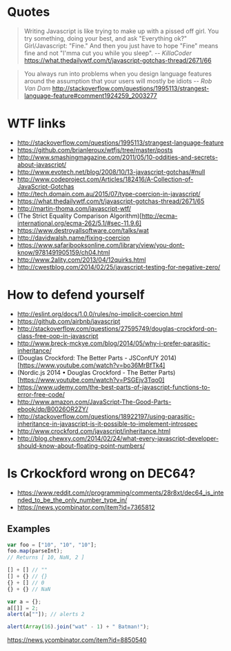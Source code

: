 # Quotes

> Writing Javascript is like trying to make up with a pissed off girl.
> You try something, doing your best, and ask "Everything ok?"
> Girl/Javascript: "Fine."
> And then you just have to hope "Fine" means fine and not "I'mma cut you while you sleep".
> -- <cite>KillaCoder</cite> https://what.thedailywtf.com/t/javascript-gotchas-thread/2671/66

<!-- -->
> You always run into problems when you design language features around the assumption that your users will mostly be idiots
> -- <cite>Rob Van Dam</cite> http://stackoverflow.com/questions/1995113/strangest-language-feature#comment1924259_2003277

# WTF links

- http://stackoverflow.com/questions/1995113/strangest-language-feature
- https://github.com/brianleroux/wtfjs/tree/master/posts
- http://www.smashingmagazine.com/2011/05/10-oddities-and-secrets-about-javascript/
- http://www.evotech.net/blog/2008/10/13-javascript-gotchas/#null
- http://www.codeproject.com/Articles/182416/A-Collection-of-JavaScript-Gotchas
- http://tech.domain.com.au/2015/07/type-coercion-in-javascript/
- https://what.thedailywtf.com/t/javascript-gotchas-thread/2671/65
- http://martin-thoma.com/javascript-wtf/
- (The Strict Equality Comparison Algorithm)[http://ecma-international.org/ecma-262/5.1/#sec-11.9.6]
- https://www.destroyallsoftware.com/talks/wat
- http://davidwalsh.name/fixing-coercion
- https://www.safaribooksonline.com/library/view/you-dont-know/9781491905159/ch04.html
- http://www.2ality.com/2013/04/12quirks.html
- http://cwestblog.com/2014/02/25/javascript-testing-for-negative-zero/

# How to defend yourself

- http://eslint.org/docs/1.0.0/rules/no-implicit-coercion.html
- https://github.com/airbnb/javascript
- http://stackoverflow.com/questions/27595749/douglas-crockford-on-class-free-oop-in-javascript
- http://www.breck-mckye.com/blog/2014/05/why-i-prefer-parasitic-inheritance/
- (Douglas Crockford: The Better Parts - JSConfUY 2014)[https://www.youtube.com/watch?v=bo36MrBfTk4]
- (Nordic.js 2014 • Douglas Crockford - The Better Parts)[https://www.youtube.com/watch?v=PSGEjv3Tqo0]
- https://www.udemy.com/the-best-parts-of-javascript-functions-to-error-free-code/
- http://www.amazon.com/JavaScript-The-Good-Parts-ebook/dp/B0026OR2ZY/
- http://stackoverflow.com/questions/18922197/using-parasitic-inheritance-in-javascript-is-it-possible-to-implement-introspec
- http://www.crockford.com/javascript/inheritance.html
- http://blog.chewxy.com/2014/02/24/what-every-javascript-developer-should-know-about-floating-point-numbers/

# Is Crkockford wrong on DEC64?

- https://www.reddit.com/r/programming/comments/28r8xt/dec64_is_intended_to_be_the_only_number_type_in/
- https://news.ycombinator.com/item?id=7365812

## Examples

```javascript
var foo = ["10", "10", "10"];
foo.map(parseInt);
// Returns [ 10, NaN, 2 ]

[] + [] // ""
[] + {} // {}
{} + [] // 0
{} + {} // NaN

var a = {};
a[[]] = 2;
alert(a[""]); // alerts 2

alert(Array(16).join("wat" - 1) + " Batman!");
```

https://news.ycombinator.com/item?id=8850540
